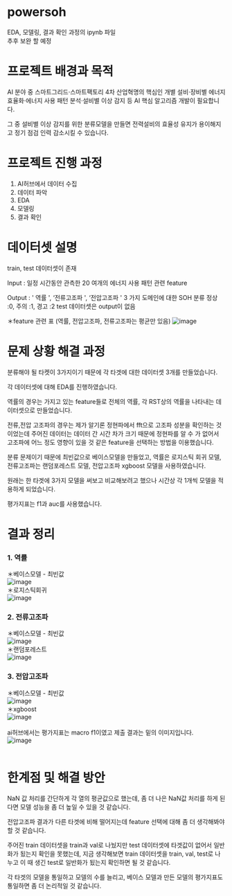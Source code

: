 # powersoh
EDA, 모델링, 결과 확인 과정의 ipynb 파일
</br>
추후 보완 할 예정

# 프로젝트 배경과 목적
AI 분야 중 스마트그리드·스마트팩토리 4차 산업혁명의 핵심인 개별 설비·장비별 에너지 효율화·에너지 사용 패턴 분석·설비별 이상 감지 등 AI 핵심 알고리즘 개발이 필요합니다.

그 중 설비별 이상 감지를 위한 분류모델을 만들면 전력설비의 효율성 유지가 용이해지고 정기 점검 인력 감소시킬 수 있습니다.

# 프로젝트 진행 과정
1. AI허브에서 데이터 수집
2. 데이터 파악
3. EDA
4. 모델링
5. 결과 확인

# 데이터셋 설명
train, test 데이터셋이 존재

Input : 일정 시간동안 관측한 20 여개의 에너지 사용 패턴 관련 feature

Output : ' 역률 ', ‘전류고조파 ', ‘전압고조파 ' 3 가지 도메인에 대한 SOH 분류 정상 :0, 주의 :1, 경고 :2
               test 데이터셋은 output이 없음

  ＊feature 관련 표 (역률, 전압고조파, 전류고조파는 평균만 있음)
  ![image](https://user-images.githubusercontent.com/97713997/193463486-d2944aa4-fbe2-49b5-81ee-c455ffaffa8a.png)
  
# 문제 상황 해결 과정
분류해야 될 타켓이 3가지이기 때문에 각 타겟에 대한 데이터셋 3개를 만들었습니다.

각 데이터셋에 대해 EDA를 진행하였습니다.

역률의 경우는 가지고 있는 feature들로 전체의 역률, 각 RST상의 역률을 나타내는 데이터셋으로 만들었습니다.

전류,전압 고조파의 경우는 제가 알기론 정현파에서 fft으로 고조파 성분을 확인하는 것이었는데 주어진 데이터는 데이터 간 시간 차가 크기 때문에 정현파를 알 수 가 없어서 고조파에 어느 정도 영향이 있을 것 같은 feature을 선택하는 방법을 이용했습니다.

분류 문제이기 때문에 최빈값으로 베이스모델을 만들었고, 역률은 로지스틱 회귀 모델, 전류고조파는 랜덤포레스트 모델, 전압고조파 xgboost 모델을 사용하였습니다.

원래는 한 타겟에 3가지 모델을 써보고 비교해보려고 했으나 시간상 각 1개씩 모델을 적용하게 되었습니다.

평가지표는 f1과 auc를 사용했습니다.

# 결과 정리
### 1. 역률
 ＊베이스모델 - 최빈값
</br>
![image](https://user-images.githubusercontent.com/97713997/193464381-815cf025-f552-43df-85c7-74526d6f0fc3.png)
</br>
 ＊로지스틱회귀
</br>
![image](https://user-images.githubusercontent.com/97713997/193463666-7ed8f305-5ff7-4727-b6df-412c13349ed6.png)
</br>
### 2. 전류고조파
 ＊베이스모델 - 최빈값
</br>
![image](https://user-images.githubusercontent.com/97713997/193463707-d936f308-f97d-4528-92b9-b9fdfdcff209.png)
</br>
 ＊랜덤포레스트
</br>
![image](https://user-images.githubusercontent.com/97713997/193463727-e23778a4-60b9-40f7-b143-4591e4b0bf0b.png)
</br>
### 3. 전압고조파
 ＊베이스모델 - 최빈값
</br>
![image](https://user-images.githubusercontent.com/97713997/193463750-78d3a21f-fd80-4e49-b8a3-70f780d5af45.png)
</br>
 ＊xgboost
</br>
![image](https://user-images.githubusercontent.com/97713997/193463785-25208f00-879e-456e-a4a3-f9283890535e.png)
</br>
</br>
ai허브에서는 평가지표는 macro f1이였고 제출 결과는 밑의 이미지입니다.
</br>
![image](https://user-images.githubusercontent.com/97713997/193463843-0008af29-90cf-4fd7-a343-8361335ebf39.png)
</br>
</br>

# 한계점 및 해결 방안
NaN 값 처리를 간단하게 각 열의 평균값으로 했는데, 좀 더 나은 NaN값 처리를 하게 된다면 모델 성능을 좀 더 높일 수 있을 것 같습니다.

전압고조파 결과가 다른 타겟에 비해 떨어지는데 feature 선택에 대해 좀 더 생각해봐야 할 것 같습니다.

주어진 train 데이터셋을 train과 val로 나눴지만 test 데이터셋에 타겟값이 없어서 일반화가 됬는지 확인을 못했는데, 지금 생각해보면 train 데이터셋을 train, val, test로 나누고 이 때 생긴 test로 일반화가 됬는지 확인하면 될 것 같습니다.

각 타겟의 모델을 통일하고 모델의 수를 늘리고, 베이스 모델과 만든 모델의 평가지표도 통일하면 좀 더 논리적일 것 같습니다.
